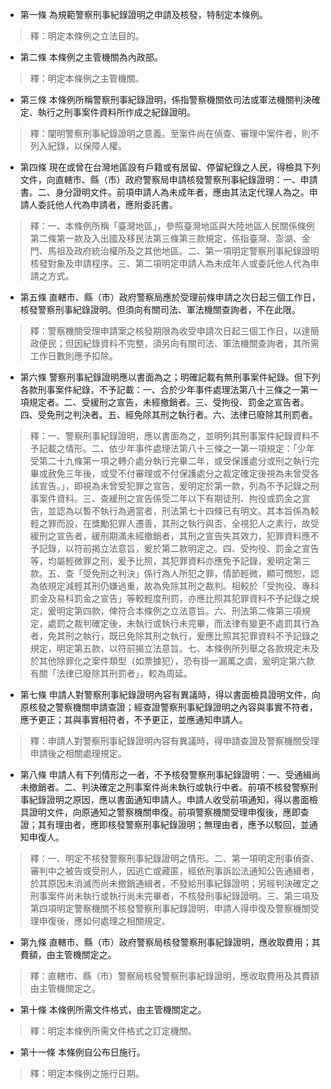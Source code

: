 * 第一條 為規範警察刑事紀錄證明之申請及核發，特制定本條例。

> 釋：明定本條例之立法目的。

* 第二條 本條例之主管機關為內政部。

> 釋：明定本條例之主管機關。

* 第三條 本條例所稱警察刑事紀錄證明，係指警察機關依司法或軍法機關判決確定、執行之刑事案件資料所作成之紀錄證明。

> 釋：闡明警察刑事紀錄證明之意義。至案件尚在偵查、審理中案件者，則不列入紀錄，以保障人權。

* 第四條 現在或曾在台灣地區設有戶籍或有居留、停留紀錄之人民，得檢具下列文件，向直轄市、縣（市）政府警察局申請核發警察刑事紀錄證明：一、申請書。二、身分證明文件。前項申請人為未成年者，應由其法定代理人為之。申請人委託他人代為申請者，應附委託書。

> 釋：一、本條例所稱「臺灣地區」，參照臺灣地區與大陸地區人民關係條例第二條第一款及入出國及移民法第三條第三款規定，係指臺灣、澎湖、金門、馬祖及政府統治權所及之其他地區。二、第一項明定警察刑事紀錄證明核發對象及申請程序。三、第二項明定申請人為未成年人或委託他人代為申請之方式。

* 第五條 直轄市、縣（市）政府警察局應於受理前條申請之次日起三個工作日，核發警察刑事紀錄證明。但須向有關司法、軍法機關查詢者，不在此限。

> 釋：警察機關受理申請案之核發期限為收受申請次日起三個工作日，以達簡政便民；但因紀錄資料不完整，須另向有關司法、軍法機關查詢者，其所需工作日數則應予扣除。

* 第六條 警察刑事紀錄證明應以書面為之；明確記載有無刑事案件紀錄。但下列各款刑事案件紀錄，不予記載：一、合於少年事件處理法第八十三條之一第一項規定者。二、受緩刑之宣告，未經撤銷者。三、受拘役、罰金之宣告者。四、受免刑之判決者。五、經免除其刑之執行者。六、法律已廢除其刑罰者。

> 釋：一、警察刑事紀錄證明，應以書面為之，並明列其刑事案件紀錄資料不予記載之情形。二、依少年事件處理法第八十三條之一第一項規定：「少年受第二十九條第一項之轉介處分執行完畢二年，或受保護處分或刑之執行完畢或赦免三年後，或受不付審理或不付保護處分之裁定確定後視為未曾受各該宣告。」，即視為未曾受犯罪之宣告，爰明定於第一款，列為不予記錄之刑事案件資料。三、查緩刑之宣告係受二年以下有期徒刑、拘役或罰金之宣告，並認為以暫不執行為適當者，刑法第七十四條已有明文。其本旨係為較輕之罪而設，在獎勵犯罪人遷善，其刑之執行與否，全視犯人之素行，故受緩刑之宣告者，緩刑期滿未經撤銷者，其刑之宣告失其效力，犯罪資料應不予記錄，以符前揭立法意旨，爰於第二款明定之。四、受拘役、罰金之宣告等，均屬輕微罪之刑，爰予比照，其犯罪資料亦應免予記錄，爰明定第三款。五、查「受免刑之判決」係行為人所犯之罪，情節輕微，顯可憫恕，認為依規定減輕其刑仍嫌過重，故為免除其刑之裁判。相較於「受拘役、專科罰金及易科罰金之宣告」等較輕度刑罰，亦應比照其犯罪資料不予記錄之規定，爰明定第四款，俾符合本條例之立法意旨。六、刑法第二條第三項規定，處罰之裁判確定後，未執行或執行未完畢，而法律有變更不處罰其行為者，免其刑之執行，既已免除其刑之執行，爰應比照其犯罪資料不予記錄之規定，明定第五款，以符前揭立法意旨。七、本條例所列舉之各款規定未及於其他除罪化之案件類型（如票據犯），恐有掛一漏萬之虞，爰明定第六款有關「法律已廢除其刑罰者」，較為周延。

* 第七條 申請人對警察刑事紀錄證明內容有異議時，得以書面檢具證明文件，向原核發之警察機關申請查證；經查證警察刑事紀錄證明之內容與事實不符者，應予更正；其與事實相符者，不予更正，並應通知申請人。

> 釋：申請人對警察刑事紀錄證明內容有異議時，得申請查證及警察機關受理申請後之相關處理規定。

* 第八條 申請人有下列情形之一者，不予核發警察刑事紀錄證明：一、受通緝尚未撤銷者。二、判決確定之刑事案件尚未執行或執行中者。前項不核發警察刑事紀錄證明之原因，應以書面通知申請人。申請人收受前項通知，得以書面檢具證明文件，向原通知之警察機關申復。前項警察機關受理申復後，應即查證；其有理由者，應即核發警察刑事紀錄證明；無理由者，應予以駁回，並通知申復人。

> 釋：一、明定不核發警察刑事紀錄證明之情形。二、第一項明定刑事偵查、審判中之被告或受刑人，因逃亡或藏匿，經依刑事訴訟法通知公告通緝者，於其原因未消滅而尚未撤銷通緝者，不發給刑事紀錄證明；另經判決確定之刑事案件尚未執行或執行尚未完畢者，不核發刑事紀錄證明。三、第三項及第四項明定警察機關不核發警察刑事紀錄證明，申請人得申復及警察機關受理申復後，應如何處理之相關規定。

* 第九條 直轄市、縣（市）政府警察局核發警察刑事紀錄證明，應收取費用；其費額，由主管機關定之。

> 釋：直轄市、縣（市）警察局核發警察刑事紀錄證明，應收取費用及其費額由主管機關定之。

* 第十條 本條例所需文件格式，由主管機關定之。

> 釋：明定本條例所需文件格式之訂定機關。

* 第十一條 本條例自公布日施行。

> 釋：明定本條例之施行日期。

